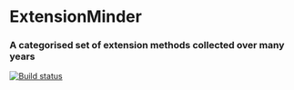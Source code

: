#  ExtensionMinder

### A categorised set of extension methods collected over many years

[![Build status](https://ci.appveyor.com/api/projects/status/f1sr3e9x5jfy71fm?svg=true)](https://ci.appveyor.com/project/chrismckelt/extensionminder)
